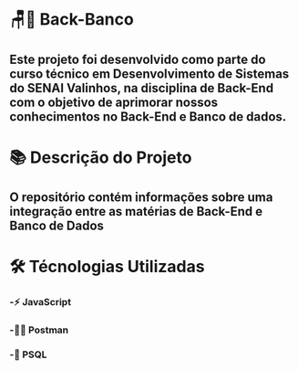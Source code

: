 # 🪑🎲 Back-Banco
## Este projeto foi desenvolvido como parte do curso técnico em Desenvolvimento de Sistemas do SENAI Valinhos, na disciplina de Back-End com o objetivo de aprimorar nossos conhecimentos no Back-End e Banco de dados.

# 📚 Descrição do Projeto
## O repositório contém informações sobre uma integração entre as matérias de Back-End e Banco de Dados

# 🛠 Técnologias Utilizadas
### -⚡ JavaScript
### -👩‍💻 Postman
### -🐘 PSQL




